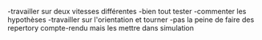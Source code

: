 -travailler sur deux vitesses différentes
-bien tout tester
-commenter les hypothèses
-travailler sur l'orientation et tourner
-pas la peine de faire des repertory compte-rendu mais les mettre dans simulation